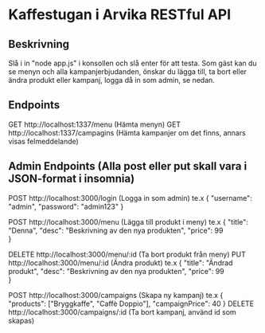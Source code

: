 # Kaffestugan i Arvika RESTful API

## Beskrivning
Slå i in "node app.js" i konsollen och slå enter för att testa. Som gäst kan du se menyn och alla kampanjerbjudanden, önskar du lägga till, ta bort eller ändra produkt eller kampanj, logga då in som admin, se nedan.

## Endpoints

GET http://localhost:1337/menu (Hämta menyn)
GET http://localhost:1337/campagins (Hämta kampanjer om det finns, annars visas felmeddelande)


## Admin Endpoints (Alla post eller put skall vara i JSON-format i insomnia)

POST http://localhost:3000/login (Logga in som admin) te.x {
  "username": "admin",
  "password": "admin123"
}


POST http://localhost:3000/menu (Lägga till produkt i meny) te.x {
  "title": "Denna",
  "desc": "Beskrivning av den nya produkten",
  "price": 99	
}

DELETE http://localhost:3000/menu/:id (Ta bort produkt från meny)
PUT http://localhost:3000/menu/:id (Ändra produkt) te.x {
  "title": "Ändrad produkt",
  "desc": "Beskrivning av den nya produkten",
  "price": 99	
}

POST http://localhost:3000/campaigns (Skapa ny kampanj) te.x 
{
    "products": ["Bryggkaffe", "Caffè Doppio"],
    "campaignPrice": 40
}
DELETE http://localhost:3000/campaigns/:id (Ta bort kampanj, använd id som skapas)



